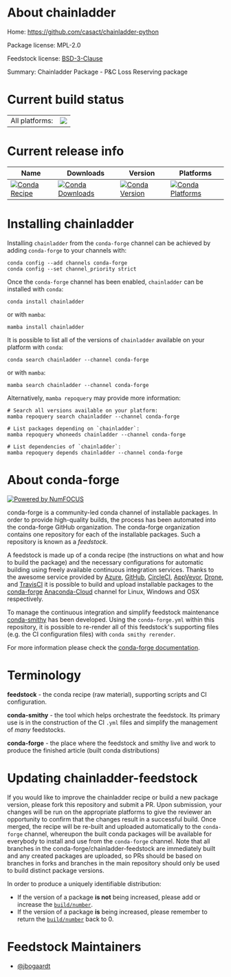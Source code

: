 About chainladder
=================

Home: https://github.com/casact/chainladder-python

Package license: MPL-2.0

Feedstock license: [BSD-3-Clause](https://github.com/conda-forge/chainladder-feedstock/blob/main/LICENSE.txt)

Summary: Chainladder Package - P&C Loss Reserving package

Current build status
====================


<table><tr><td>All platforms:</td>
    <td>
      <a href="https://dev.azure.com/conda-forge/feedstock-builds/_build/latest?definitionId=11207&branchName=main">
        <img src="https://dev.azure.com/conda-forge/feedstock-builds/_apis/build/status/chainladder-feedstock?branchName=main">
      </a>
    </td>
  </tr>
</table>

Current release info
====================

| Name | Downloads | Version | Platforms |
| --- | --- | --- | --- |
| [![Conda Recipe](https://img.shields.io/badge/recipe-chainladder-green.svg)](https://anaconda.org/conda-forge/chainladder) | [![Conda Downloads](https://img.shields.io/conda/dn/conda-forge/chainladder.svg)](https://anaconda.org/conda-forge/chainladder) | [![Conda Version](https://img.shields.io/conda/vn/conda-forge/chainladder.svg)](https://anaconda.org/conda-forge/chainladder) | [![Conda Platforms](https://img.shields.io/conda/pn/conda-forge/chainladder.svg)](https://anaconda.org/conda-forge/chainladder) |

Installing chainladder
======================

Installing `chainladder` from the `conda-forge` channel can be achieved by adding `conda-forge` to your channels with:

```
conda config --add channels conda-forge
conda config --set channel_priority strict
```

Once the `conda-forge` channel has been enabled, `chainladder` can be installed with `conda`:

```
conda install chainladder
```

or with `mamba`:

```
mamba install chainladder
```

It is possible to list all of the versions of `chainladder` available on your platform with `conda`:

```
conda search chainladder --channel conda-forge
```

or with `mamba`:

```
mamba search chainladder --channel conda-forge
```

Alternatively, `mamba repoquery` may provide more information:

```
# Search all versions available on your platform:
mamba repoquery search chainladder --channel conda-forge

# List packages depending on `chainladder`:
mamba repoquery whoneeds chainladder --channel conda-forge

# List dependencies of `chainladder`:
mamba repoquery depends chainladder --channel conda-forge
```


About conda-forge
=================

[![Powered by
NumFOCUS](https://img.shields.io/badge/powered%20by-NumFOCUS-orange.svg?style=flat&colorA=E1523D&colorB=007D8A)](https://numfocus.org)

conda-forge is a community-led conda channel of installable packages.
In order to provide high-quality builds, the process has been automated into the
conda-forge GitHub organization. The conda-forge organization contains one repository
for each of the installable packages. Such a repository is known as a *feedstock*.

A feedstock is made up of a conda recipe (the instructions on what and how to build
the package) and the necessary configurations for automatic building using freely
available continuous integration services. Thanks to the awesome service provided by
[Azure](https://azure.microsoft.com/en-us/services/devops/), [GitHub](https://github.com/),
[CircleCI](https://circleci.com/), [AppVeyor](https://www.appveyor.com/),
[Drone](https://cloud.drone.io/welcome), and [TravisCI](https://travis-ci.com/)
it is possible to build and upload installable packages to the
[conda-forge](https://anaconda.org/conda-forge) [Anaconda-Cloud](https://anaconda.org/)
channel for Linux, Windows and OSX respectively.

To manage the continuous integration and simplify feedstock maintenance
[conda-smithy](https://github.com/conda-forge/conda-smithy) has been developed.
Using the ``conda-forge.yml`` within this repository, it is possible to re-render all of
this feedstock's supporting files (e.g. the CI configuration files) with ``conda smithy rerender``.

For more information please check the [conda-forge documentation](https://conda-forge.org/docs/).

Terminology
===========

**feedstock** - the conda recipe (raw material), supporting scripts and CI configuration.

**conda-smithy** - the tool which helps orchestrate the feedstock.
                   Its primary use is in the construction of the CI ``.yml`` files
                   and simplify the management of *many* feedstocks.

**conda-forge** - the place where the feedstock and smithy live and work to
                  produce the finished article (built conda distributions)


Updating chainladder-feedstock
==============================

If you would like to improve the chainladder recipe or build a new
package version, please fork this repository and submit a PR. Upon submission,
your changes will be run on the appropriate platforms to give the reviewer an
opportunity to confirm that the changes result in a successful build. Once
merged, the recipe will be re-built and uploaded automatically to the
`conda-forge` channel, whereupon the built conda packages will be available for
everybody to install and use from the `conda-forge` channel.
Note that all branches in the conda-forge/chainladder-feedstock are
immediately built and any created packages are uploaded, so PRs should be based
on branches in forks and branches in the main repository should only be used to
build distinct package versions.

In order to produce a uniquely identifiable distribution:
 * If the version of a package **is not** being increased, please add or increase
   the [``build/number``](https://docs.conda.io/projects/conda-build/en/latest/resources/define-metadata.html#build-number-and-string).
 * If the version of a package **is** being increased, please remember to return
   the [``build/number``](https://docs.conda.io/projects/conda-build/en/latest/resources/define-metadata.html#build-number-and-string)
   back to 0.

Feedstock Maintainers
=====================

* [@jbogaardt](https://github.com/jbogaardt/)

